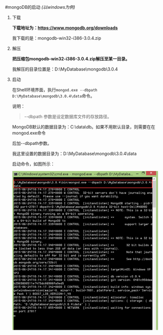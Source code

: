 #mongoDB的启动
*(以windows为例)*

1. 下载

	**下载地址为：https://www.mongodb.org/downloads**

	我下载的是：mongodb-win32-i386-3.0.4.zip

2. 解压

	**把压缩包mongodb-win32-i386-3.0.4.zip解压至某一目录。**

	我解压的目录位置是：D:\MyDatabase\mongodb\3.0.4

3. 启动

	在Shell环境界面，执行`mongod.exe --dbpath D:\MyDatabase\mongodb\3.0.4\data`命令。

	说明：
	>--dbpath 参数是设定数据库文件的存放路径。

	MongoDB默认的数据目录为：C:\data\db。如果不用默认目录，则需要在在mongod.exe命令

	后加--dbpath参数。

	我这里设置的数据目录为：D:\MyDatabase\mongodb\3.0.4\data

	启动命令，如图所示：

	![启动的Shell界面](/resources/forKnowledge/mongoDB/mongoDB的启动/启动的Shell界面.png "启动的Shell界面")